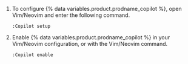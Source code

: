 1. To configure {% data variables.product.prodname_copilot %}, open Vim/Neovim and enter the following command.

   ```shell copy
   :Copilot setup
   ```

1. Enable {% data variables.product.prodname_copilot %} in your Vim/Neovim configuration, or with the Vim/Neovim command.

   ```shell copy
   :Copilot enable
   ```
